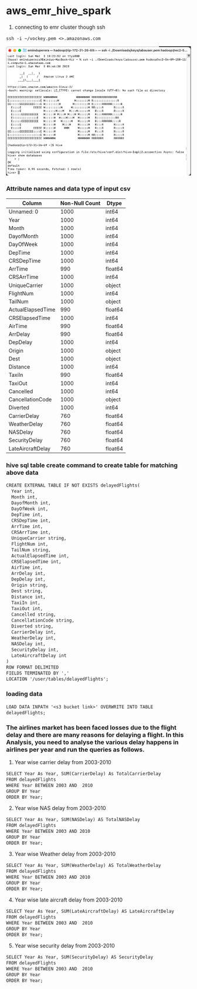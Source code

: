 # aws_emr_hive_spark

1. connecting to emr cluster though ssh
```
ssh -i ~/vockey.pem <>.amazonaws.com
```

![img.png](Resources/ssh_connection_done.png)


### Attribute names and data type of input csv


|     Column          | Non-Null Count | Dtype   |
|---------------------|----------------|---------|
| Unnamed: 0          | 1000           | int64   |
| Year                | 1000           | int64   |
| Month               | 1000           | int64   |
| DayofMonth          | 1000           | int64   |
| DayOfWeek           | 1000           | int64   |
| DepTime             | 1000           | int64   |
| CRSDepTime          | 1000           | int64   |
| ArrTime             | 990            | float64 |
| CRSArrTime          | 1000           | int64   |
| UniqueCarrier       | 1000           | object  |
| FlightNum           | 1000           | int64   |
| TailNum             | 1000           | object  |
| ActualElapsedTime   | 990            | float64 |
| CRSElapsedTime      | 1000           | int64   |
| AirTime             | 990            | float64 |
| ArrDelay            | 990            | float64 |
| DepDelay            | 1000           | int64   |
| Origin              | 1000           | object  |
| Dest                | 1000           | object  |
| Distance            | 1000           | int64   |
| TaxiIn              | 990            | float64 |
| TaxiOut             | 1000           | int64   |
| Cancelled           | 1000           | int64   |
| CancellationCode    | 1000           | object  |
| Diverted            | 1000           | int64   |
| CarrierDelay        | 760            | float64 |
| WeatherDelay        | 760            | float64 |
| NASDelay            | 760            | float64 |
| SecurityDelay       | 760            | float64 |
| LateAircraftDelay   | 760            | float64 |


### hive sql table create command to create table for matching above data

```
CREATE EXTERNAL TABLE IF NOT EXISTS delayedFlights(
  Year int, 
  Month int,
  DayofMonth int,
  DayOfWeek int,
  DepTime int,
  CRSDepTime int,
  ArrTime int,
  CRSArrTime int,
  UniqueCarrier string,
  FlightNum int,
  TailNum string,
  ActualElapsedTime int,
  CRSElapsedTime int,
  AirTime int,
  ArrDelay int,
  DepDelay int,
  Origin string,
  Dest string,
  Distance int,
  TaxiIn int,
  TaxiOut int,
  Cancelled string,
  CancellationCode string,
  Diverted string,
  CarrierDelay int,
  WeatherDelay int,
  NASDelay int,
  SecurityDelay int,
  LateAircraftDelay int
)
ROW FORMAT DELIMITED 
FIELDS TERMINATED BY ',' 
LOCATION '/user/tables/delayedFlights';

```

### loading data
```
LOAD DATA INPATH '<s3 bucket link>' OVERWRITE INTO TABLE delayedFlights;
```


### The airlines market has been faced losses due to the flight delay and there are many reasons for delaying a flight. In this Analysis, you need to analyse the various delay happens in airlines per year and run the queries as follows.
1. Year wise carrier delay from 2003-2010
```
SELECT Year As Year, SUM(CarrierDelay) As TotalCarrierDelay
FROM delayedFlights
WHERE Year BETWEEN 2003 AND  2010
GROUP BY Year
ORDER BY Year;
```




2. Year wise NAS delay from 2003-2010
```
SELECT Year As Year, SUM(NASDelay) AS TotalNASDelay
FROM delayedFlights
WHERE Year BETWEEN 2003 AND 2010
GROUP BY Year
ORDER BY Year;
```
3. Year wise Weather delay from 2003-2010
```
SELECT Year As Year, SUM(WeatherDelay) AS TotalWeatherDelay
FROM delayedFlights
WHERE Year BETWEEN 2003 AND 2010
GROUP BY Year
ORDER BY Year;
```
4. Year wise late aircraft delay from 2003-2010

```
SELECT Year As Year, SUM(LateAircraftDelay) AS LateAircraftDelay
FROM delayedFlights
WHERE Year BETWEEN 2003 AND  2010
GROUP BY Year
ORDER BY Year;
```

5. Year wise security delay from 2003-2010
```
SELECT Year As Year, SUM(SecurityDelay) AS SecurityDelay
FROM delayedFlights
WHERE Year BETWEEN 2003 AND  2010
GROUP BY Year
ORDER BY Year;

```